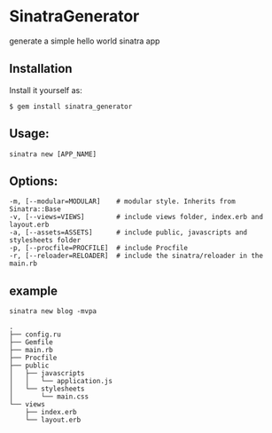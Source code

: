 # SinatraGenerator

generate a simple hello world sinatra app

## Installation

Install it yourself as:

    $ gem install sinatra_generator


## Usage:

    sinatra new [APP_NAME]

## Options:

    -m, [--modular=MODULAR]    # modular style. Inherits from Sinatra::Base
    -v, [--views=VIEWS]        # include views folder, index.erb and layout.erb
    -a, [--assets=ASSETS]      # include public, javascripts and stylesheets folder
    -p, [--procfile=PROCFILE]  # include Procfile
    -r, [--reloader=RELOADER]  # include the sinatra/reloader in the main.rb

## example

    sinatra new blog -mvpa
        
    .
    ├── config.ru
    ├── Gemfile
    ├── main.rb
    ├── Procfile
    ├── public
    │   ├── javascripts
    │   │   └── application.js
    │   └── stylesheets
    │       └── main.css
    └── views
        ├── index.erb
        └── layout.erb
